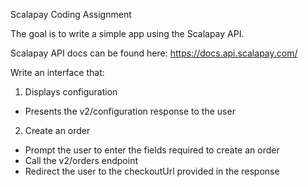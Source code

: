 Scalapay Coding Assignment

The goal is to write a simple app using the Scalapay API.

Scalapay API docs can be found here:
https://docs.api.scalapay.com/

Write an interface that:
1) Displays configuration
- Presents the v2/configuration response to the user

2) Create an order
- Prompt the user to enter the fields required to create an order
- Call the v2/orders endpoint
- Redirect the user to the checkoutUrl provided in the response
